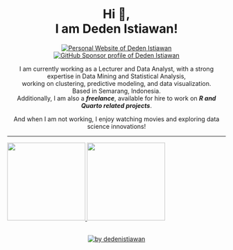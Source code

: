 <h1 align="center">
  Hi 👋,
  </br>I am Deden Istiawan!
</h1>
<p align="center">
  <a href="https://dedenistiawan.netlify.app/"><img alt="Personal Website of Deden Istiawan" src="https://shields.io/badge/Personal-Website-333" /></a>
  <a href="https://github.com/sponsors/dedenistiawan"><img alt="GitHub Sponsor profile of Deden Istiawan" src="https://shields.io/badge/GitHub-Sponsor-333?logo=githubsponsors&logoColor=white" /></a>
  </br>
  
</p>
<p align="center">
  I am currently working as a Lecturer and Data Analyst, with a strong expertise in Data Mining and Statistical Analysis, <br>working on clustering, predictive modeling, and data visualization.<br> Based in Semarang, Indonesia.<br>
Additionally, I am also a <b><i>freelance</i></b>, available for hire to work on <b><i>R and Quarto related projects</i></b>.
</p>
<p align="center">And when I am not working, I enjoy watching movies and exploring data science innovations!</p>
<hr>
 </p>

<p align="left">
<a href="https://github.com/dedenistiawan">
<img height="180em" src="https://github-readme-stats-eight-theta.vercel.app/api?username=dedenistiawan&show_icons=true&theme=algolia&include_all_commits=true&count_private=true"/>
<img height="180em" src="https://github-readme-stats-eight-theta.vercel.app/api/top-langs/?username=dedenistiawan&layout=compact&theme=algolia"/>
</a>
</p>

<br>
<div align="center">
  <a href="https://dedenistiawan.vercel.app/">
    <img src="https://github-readme-activity-graph.vercel.app/graph?username=dedenistiawan&theme=github-compact&radius=16" height="auto" alt="by dedenistiawan"/>
  </a>
</div>
